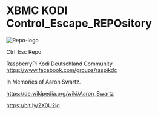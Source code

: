 # XBMC KODI Control_Escape_REPOsitory

![Repo-logo](https://github.com/tox303/Ctrl_Esc_Repository/blob/master/icon.png)

Ctrl_Esc Repo

RaspberryPi Kodi Deutschland Community
https://www.facebook.com/groups/raspikdc


In Memories of Aaron Swartz.

https://de.wikipedia.org/wiki/Aaron_Swartz

https://bit.ly/2X0U2lq

